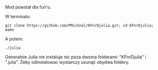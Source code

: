 Mod powstał dla fun'u.

W terminalu:

    git clone https://github.com/PMichnal/KFnrDjulia.git; cd KFnrDjulia; make

A potem:

    ./julia
   
 
Generalnie Julia nie instaluje nic poza dwoma folderami: "KFnrDjulia" i ".julia". Żeby odinstalowac wystarczy usunąć obydwa foldery.
